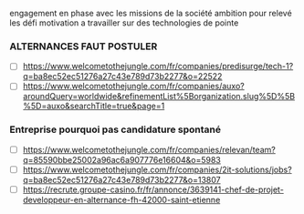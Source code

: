 engagement
en phase avec les missions de la société
ambition pour relevé les défi
motivation a travailler sur des technologies de pointe

### ALTERNANCES FAUT POSTULER

- [ ] https://www.welcometothejungle.com/fr/companies/predisurge/tech-1?q=ba8ec52ec51276a27c43e789d73b2277&o=22522
- [ ] https://www.welcometothejungle.com/fr/companies/auxo?aroundQuery=worldwide&refinementList%5Borganization.slug%5D%5B%5D=auxo&searchTitle=true&page=1

### Entreprise pourquoi pas candidature spontané
- [ ] https://www.welcometothejungle.com/fr/companies/relevan/team?q=85590bbe25002a96ac6a907776e16604&o=5983
- [ ] https://www.welcometothejungle.com/fr/companies/2it-solutions/jobs?q=ba8ec52ec51276a27c43e789d73b2277&o=13807
- [ ] https://recrute.groupe-casino.fr/fr/annonce/3639141-chef-de-projet-developpeur-en-alternance-fh-42000-saint-etienne